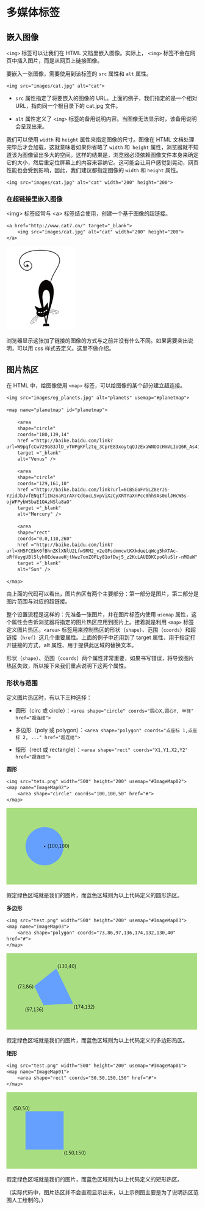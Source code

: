 # 多媒体标签

## 嵌入图像

`<img>` 标签可以让我们在 HTML 文档里嵌入图像。实际上， `<img>` 标签不会在网页中插入图片，而是从网页上链接图像。

要嵌入一张图像，需要使用到该标签的 `src` 属性和 `alt` 属性。

```
<img src="images/cat.jpg" alt="cat">
```

* `src` 属性指定了将要嵌入的图像的 URL。上面的例子，我们指定的是一个相对 URL，指向同一个根目录下的 cat.jpg 文件。

* `alt` 属性定义了 `<img>` 标签的备用说明内容。当图像无法显示时，该备用说明会呈现出来。


我们可以使用 `width` 和 `height` 属性来指定图像的尺寸。图像在 HTML 文档处理完毕后才会加载，这就意味着如果你省略了 `width` 和` height` 属性，浏览器就不知道该为图像留出多大的空间。这样的结果是，浏览器必须依赖图像文件本身来确定它的大小，然后重定位屏幕上的内容来容纳它。这可能会让用户感觉到晃动，网页性能也会受到影响，因此，我们建议都指定图像的 `width` 和 `height` 属性。

```
<img src="images/cat.jpg" alt="cat" width="200" height="200">
```

### 在超链接里嵌入图像

&lt;img&gt; 标签经常与 &lt;a&gt; 标签结合使用，创建一个基于图像的超链接。

```
<a href="http://www.cat7.cn/" target="_blank">
    <img src="images/cat.jpg" alt="cat" width="200" height="200">
</a>
```

![](/assets/img1.png)

浏览器显示这张加了链接的图像的方式与之前并没有什么不同。如果需要突出说明，可以用 css 样式去定义。这里不做介绍。

## 图片热区

在 HTML 中，给图像使用 `<map>` 标签，可以给图像的某个部分建立超连接。

```
<img src="images/eg_planets.jpg" alt="planets" usemap="#planetmap">

<map name="planetmap" id="planetmap">

    <area
    shape="circle"
    coords="180,139,14"
    href ="http://baike.baidu.com/link?url=W9pqfcCw729G83JlD_vTWPgKFlztq_3CprE83xoytqQJzExaWNOOcHmVLIoQ6R_As4iYiyfYn32bQ0npIzroJ6Tlqr650jOllcADM7ILE2uRMuKaTasCPBwynJfxXh7BW46dQ1wtP6HOPgvwikx_YaBhgu1gu8sPAAAlUqCxICC"
    target ="_blank"
    alt="Venus" />

    <area
    shape="circle"
    coords="129,161,10"
    href ="http://baike.baidu.com/link?url=6CBSGoFrGLZ8erJS-YzidJbJvfENqIfiINznaR1rAXrCdGocLSvpViXzCyXRTYaXnPcc0hh9As0olJHcW5s-ojWFPybWSbaE1OAzNSla8aO"
    target ="_blank"
    alt="Mercury" />

    <area
    shape="rect"
    coords="0,0,110,260"
    href ="http://baike.baidu.com/link?url=XH5FCEbK0fBhnZKlXNlU2Lfw9RM2_v2eGFsdmmcwtKXkdueLqWcg5hXTAc-oRfVeygUBlSlyhOEdeaaeHjtNwz7onZ0FLy81ofDwj5_z2KcLAUEDKCpoGluSlr-nMOeW"
    target ="_blank"
    alt="Sun" />

</map>
```

由上面的代码可以看出，图片热区有两个主要部分：第一部分是图片，第二部分是图片范围与对应的超链接。

整个设置流程是这样的：先准备一张图片，并在图片标签内使用 `usemap` 属性，这个属性会告诉浏览器将指定的图片热区应用到图片上。接着就是利用 `<map>` 标签定义图片热区。`<area>` 标签用来控制热区的形状（`shape`）、范围（`coords`）和超链接（`href`）这几个重要属性。上面的例子中还用到了 target 属性、用于指定打开链接的方式，alt 属性、用于提供此区域的替换文本。

形状（`shape`）、范围（`coords`）两个属性非常重要，如果书写错误，将导致图片热区失效，所以接下来我们重点说明下这两个属性。

### 形状与范围

定义图片热区时，有以下三种选择：

* 圆形（circ 或 circle）：`<area shape="circle" coords="圆心X,圆心Y, 半径" href="超连结">`

* 多边形（poly 或 polygon）：`<area shape="polygon" coords="点座标 1,点座标 2, ..." href="超连结">`

* 矩形（rect 或 rectangle）：`<area shape="rect" coords="X1,Y1,X2,Y2" href="超连结">`


**圆形**

```
<img src="tets.png" width="500" height="200" usemap="#ImageMap02">
<map name="ImageMap02">
    <area shape="circle" coords="100,100,50" href="#">
</map>
```

![](/assets/map1.png)

假定绿色区域就是我们的图片，而蓝色区域则为以上代码定义的圆形热区。

**多边形**

```
<img src="test.png" width="500" height="200" usemap="#ImageMap03">
<map name="ImageMap03">
    <area shape="polygon" coords="73,86,97,136,174,132,130,40" href="#">
</map>
```

![](/assets/map2.png)

假定绿色区域就是我们的图片，而蓝色区域则为以上代码定义的多边形热区。

**矩形**

```
<img src="test.png" width="500" height="200" usemap="#ImageMap01">
<map name="ImageMap01">
    <area shape="rect" coords="50,50,150,150" href="#">
</map>
```

![](/assets/map3.png)

假定绿色区域就是我们的图片，而蓝色区域则为以上代码定义的矩形热区。

（实际代码中，图片热区并不会直观显示出来，以上示例图主要是为了说明热区范围人工绘制的。）







